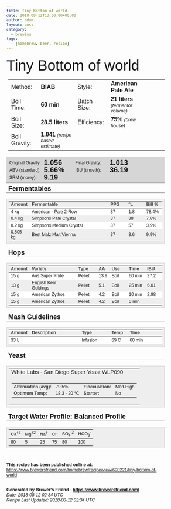 ```yaml
---
title: Tiny Bottom of world
date: 2018-08-12T13:00:00+00:00
author: adam
layout: post
category:
  - brewing
tags:
  - [homebrew, beer, recipe]
---
```


<meta http-equiv="Content-Type" content="text/html; charset=UTF-8" />
<title>Tiny Bottom of world | Brewer's Friend</title>
</head>
<body style="font: 14px MuseoSans500, Helvetica, Arial, sans-serif; font-size: 12px;">
<h3 style="font-size: 40px; font-weight: normal; line-height: 110%; padding: 5px 0 0 0; margin: 0;">Tiny Bottom of world</h3>
<div style="font-size: 16px; font-weight: normal; padding: 0 0 0 5px;">
<table><tr>
<td>Method:</td><td><b>BIAB</b></td>
<td>Style:</td><td><b>American Pale Ale</b></td>
</tr><tr>
<td>Boil Time:</td><td><b>60 min</b></td>
<td>Batch Size:</td><td><b>21 liters</b> <span style='font-size: 0.8em; font-style: italic;'>(fermentor volume)</span></td>
</tr><tr>
<td>Boil Size:</td><td><b>28.5 liters</b></td>
<td>Efficiency:</td><td><b>75%</b> <span style='font-size: 0.8em; font-style: italic;'>(brew house)</span></td>
</tr><tr>
<td>Boil Gravity:</td><td><b>1.041</b> <span style='font-size: 0.8em; font-style: italic;'>(recipe based estimate)</span></td>
<td>&nbsp;</td><td>&nbsp;</td><td>&nbsp;</td><td>&nbsp;</td></tr></table>

</div>
<div style="width: 100%; min-width: 320px; max-width: 960px;">
<div style="display: inline-block; width: 100%; padding: 5px 0px 5px 0px; background: #D6D6D6; border-bottom: #8E8E8E 1px solid; border-top: #C8C8C8 1px solid;">  
<div style="display: block; float: left; width: 180px;"><span style="display: block; float: left; margin: 4px 4px 0 8px; width: 90px;">Original Gravity:</span> 
<span style="display: block; font-size: 20px; float: left; line-height: 100%; font-weight: bold; width: 75px;">1.056</span></div> 
<div style="display: block; float: left; width: 180px;"><span style="display: block; float: left; margin: 4px 4px 0 8px; width: 90px;">Final Gravity:</span> 
<span style="display: block; font-size: 20px; float: left; line-height: 100%; font-weight: bold; width: 75px;">1.013</span></div> 
<div style="display: block; float: left; width: 180px;"><span style="display: block; float: left; margin: 4px 4px 0 8px; width: 90px;">ABV (standard):</span> 
<span style="display: block; font-size: 20px; float: left; line-height: 100%; font-weight: bold; width: 75px;">5.66%</span></div> 
<div style="display: block; float: left; width: 180px;"><span style="display: block; float: left; margin: 4px 4px 0 8px; width: 90px;">IBU (tinseth):</span> 
<span style="display: block; font-size: 20px; float: left; line-height: 100%; font-weight: bold; width: 75px;">36.19</span></div> 
<div style="display: block; float: left; width: 180px;"><span style="display: block; float: left; margin: 4px 4px 0 8px; width: 90px;">SRM (morey):</span> 
<span style="display: block; font-size: 20px; float: left; line-height: 100%; font-weight: bold; width: 75px;">9.19</span></div> 
<div style="clear: both;"></div>
</div>
<div style="border-bottom: #777 1px solid; font-size: 18px; font-weight: bold; padding: 5px 5px 0 5px; margin: 0 0 5px 0; text-align: left;">Fermentables</div>
<table cellspacing="0" cellpadding="4" style="margin-bottom: 10px; background-color: #EEE; border: #D2D2D2 1px solid; width: 100%; border-spacing: 0px 0px; padding: 5px; text-align: left;">
	<tr style="font-size: 12px;">
		<td style="border-bottom: #424242 1px solid; text-align: left; font-weight: bold; color: #424242;" width="10%">
			Amount
		</td>
		<td style="border-bottom: #424242 1px solid; text-align: left; font-weight: bold; color: #424242;" width="54%">
			Fermentable
		</td>
		<td style="border-bottom: #424242 1px solid; text-align: left; font-weight: bold; color: #424242;" width="12%">
			PPG
		</td>
		<td style="border-bottom: #424242 1px solid; text-align: left; font-weight: bold; color: #424242;" width="12%">
			&deg;L
		</td>
		<td style="border-bottom: #424242 1px solid; text-align: left; font-weight: bold; color: #424242;" width="12%">
			Bill %
		</td>
	</tr>
<tr style="font-size: 12px; background: #ffffff;"><td>4 kg</td><td>American - Pale 2-Row</td><td>37</td><td>1.8</td><td>78.4%</td>
		</tr><tr style="font-size: 12px;"><td>0.4 kg</td><td>Simpsons Pale Crystal</td><td>37</td><td>38</td><td>7.8%</td>
		</tr><tr style="font-size: 12px; background: #ffffff;"><td>0.2 kg</td><td>Simpsons Medium Crystal</td><td>37</td><td>57</td><td>3.9%</td>
		</tr><tr style="font-size: 12px;"><td>0.505 kg</td><td>Best Malz Malt Vienna </td><td>37</td><td>3.6</td><td>9.9%</td>
		</tr></table>
<div style="border-bottom: #777 1px solid; font-size: 18px; font-weight: bold; padding: 5px 5px 0 5px; margin: 0 0 5px 0; text-align: left;">Hops</div>
<table cellspacing="0" cellpadding="4" style="margin-bottom: 10px; background-color: #EEE; border: #D2D2D2 1px solid; width: 100%; border-spacing: 0px 0px; padding: 5px; text-align: left;">
	<tr style="font-size: 12px;">
		<td style="border-bottom: #424242 1px solid; text-align: left; font-weight: bold; color: #424242;" width="10%">
			Amount
		</td>
		<td style="border-bottom: #424242 1px solid; text-align: left; font-weight: bold; color: #424242;" width="34%">
			Variety
		</td>
		<td style="border-bottom: #424242 1px solid; text-align: left; font-weight: bold; color: #424242;" width="14%">
			Type
		</td>
		<td style="border-bottom: #424242 1px solid; text-align: left; font-weight: bold; color: #424242;" width="6%">
			AA
		</td>
		<td style="border-bottom: #424242 1px solid; text-align: left; font-weight: bold; color: #424242;" width="12%">
			Use
		</td>
		<td style="border-bottom: #424242 1px solid; text-align: left; font-weight: bold; color: #424242;" width="12%">
			Time
		</td>
		<td style="border-bottom: #424242 1px solid; text-align: left; font-weight: bold; color: #424242;" width="12%">
			IBU
		</td>
	</tr>
<tr style="font-size: 12px; background: #ffffff;"><td>15 g</td><td>Aus Super Pride</td><td>Pellet</td><td>13.9</td><td><span style='white-space: nowrap;'>Boil</span></td><td><span style='white-space: nowrap;'>60 min</span></td><td>27.2</td>
			</tr><tr style="font-size: 12px;"><td>13 g</td><td>English Kent Goldings</td><td>Pellet</td><td>5.1</td><td><span style='white-space: nowrap;'>Boil</span></td><td><span style='white-space: nowrap;'>25 min</span></td><td>6.01</td>
			</tr><tr style="font-size: 12px; background: #ffffff;"><td>15 g</td><td>American Zythos</td><td>Pellet</td><td>4.2</td><td><span style='white-space: nowrap;'>Boil</span></td><td><span style='white-space: nowrap;'>10 min</span></td><td>2.98</td>
			</tr><tr style="font-size: 12px;"><td>15 g</td><td>American Zythos</td><td>Pellet</td><td>4.2</td><td><span style='white-space: nowrap;'>Boil</span></td><td><span style='white-space: nowrap;'>0 min</span></td><td></td>
			</tr></table>
<div style="border-bottom: #777 1px solid; font-size: 18px; font-weight: bold; padding: 5px 5px 0 5px; margin: 0 0 5px 0; text-align: left;">Mash Guidelines</div>
<table cellspacing="0" cellpadding="4" style="margin-bottom: 10px; background-color: #EEE; border: #D2D2D2 1px solid; width: 100%; border-spacing: 0px 0px; padding: 5px; text-align: left;">
	<tr style="font-size: 12px;">
		<td style="border-bottom: #424242 1px solid; text-align: left; font-weight: bold; color: #424242;" width="10%">
			Amount
		</td>
		<td style="border-bottom: #424242 1px solid; text-align: left; font-weight: bold; color: #424242;" width="34%">
			Description
		</td>
		<td style="border-bottom: #424242 1px solid; text-align: left; font-weight: bold; color: #424242;" width="20%">
			Type
		</td>
		<td style="border-bottom: #424242 1px solid; text-align: left; font-weight: bold; color: #424242;" width="12%">
			Temp
		</td>
		<td style="border-bottom: #424242 1px solid; text-align: left; font-weight: bold; color: #424242;" width="24%">
			Time
		</td>
	</tr>
<tr style="font-size: 12px; background: #ffffff;"><td>33 L</td><td></td><td>Infusion</td><td>69 C</td><td>60 min</td>
			</tr></table>
<div style="border-bottom: #777 1px solid; font-size: 18px; font-weight: bold; padding: 5px 5px 0 5px; margin: 0 0 5px 0; text-align: left;">Yeast</div>
<table cellspacing="0" cellpadding="4" style="margin-bottom: 10px; background-color: #EEE; border: #D2D2D2 1px solid; width: 100%; border-spacing: 0px 0px; padding: 5px; text-align: left;">
<tr style="font-size: 12px;">
<td style="font-size: 15px;">White Labs - San Diego Super Yeast WLP090</td>
</tr>
<tr>
<td>
<table>
<tr style="font-size: 12px;">
<td style="font-weight: bold; color: #424242;">Attenuation (avg):</td>
<td>
79.5%</td>
<td style="font-weight: bold; color: #424242;">Flocculation:</td><td>
Med-High</td>
</tr>
<tr style="font-size: 12px;">
<td style="font-weight: bold; color: #424242;">Optimum Temp:</td>
<td>
18.3 - 20 &deg;C</td>
<td style="font-weight: bold; color: #424242;">Starter:</td>
<td>
No</td>
</tr>
</table>
</td>
</tr>
</table>
<div style="border-bottom: #777 1px solid; font-size: 18px; font-weight: bold; padding: 5px 5px 0 5px; margin: 0 0 5px 0; text-align: left;">Target Water Profile: Balanced Profile</div>
<table cellspacing="0" cellpadding="4" style="margin-bottom: 10px; background-color: #EEE; border: #D2D2D2 1px solid; width: 100%; border-spacing: 0px 0px; padding: 5px; text-align: left;">
	<tr style="font-size: 12px;">
		<td style="border-bottom: #424242 1px solid; text-align: left; font-weight: bold; color: #424242;">
			Ca<sup>+2</sup>
		</td>
		<td style="border-bottom: #424242 1px solid; text-align: left; font-weight: bold; color: #424242;">
			Mg<sup>+2</sup>
		</td>
		<td style="border-bottom: #424242 1px solid; text-align: left; font-weight: bold; color: #424242;">
			Na<sup>+</sup>
		</td>
		<td style="border-bottom: #424242 1px solid; text-align: left; font-weight: bold; color: #424242;">
			Cl<sup>-</sup>
		</td>
		<td style="border-bottom: #424242 1px solid; text-align: left; font-weight: bold; color: #424242;">
			SO<sub>4</sub><sup>-2</sup>
		</td>
		<td style="border-bottom: #424242 1px solid; text-align: left; font-weight: bold; color: #424242;">
			HCO<sub>3</sub><sup>-</sup>
		</td>
	</tr>
	<tr style="font-size: 12px;">
		<td>80</td>
		<td>5</td>
		<td>25</td>
		<td>75</td>
		<td>80</td>
		<td>100</td>
	</tr>
</table>
<br/><br/>
<b>This recipe has been published online at:</b><br/>
<a href = "https://www.brewersfriend.com/homebrew/recipe/view/690221/tiny-bottom-of-world">https://www.brewersfriend.com/homebrew/recipe/view/690221/tiny-bottom-of-world</a><br/><br/>

<b>Generated by Brewer's Friend - <a href = "https://www.brewersfriend.com/">https://www.brewersfriend.com/</a></b><br/>
<i>Date: 2018-08-12 02:34 UTC</i><br/> 
<i>Recipe Last Updated: 2018-08-12 02:34 UTC</i> 
</div>
</body>